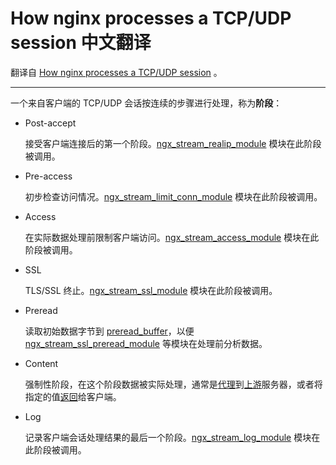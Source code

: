 How nginx processes a TCP/UDP session 中文翻译
===

翻译自 [How nginx processes a TCP/UDP session](https://nginx.org/en/docs/stream/stream_processing.html) 。

---

一个来自客户端的 TCP/UDP 会话按连续的步骤进行处理，称为**阶段**：

- Post-accept

    接受客户端连接后的第一个阶段。[ngx_stream_realip_module](https://nginx.org/en/docs/stream/ngx_stream_realip_module.html) 模块在此阶段被调用。

- Pre-access

    初步检查访问情况。[ngx_stream_limit_conn_module](https://nginx.org/en/docs/stream/ngx_stream_limit_conn_module.html) 模块在此阶段被调用。

- Access

    在实际数据处理前限制客户端访问。[ngx_stream_access_module](https://nginx.org/en/docs/stream/ngx_stream_access_module.html) 模块在此阶段被调用。

- SSL

    TLS/SSL 终止。[ngx_stream_ssl_module](https://nginx.org/en/docs/stream/ngx_stream_ssl_module.html) 模块在此阶段被调用。

- Preread

    读取初始数据字节到 [preread_buffer](https://nginx.org/en/docs/stream/ngx_stream_core_module.html#preread_buffer_size)，以便 [ngx_stream_ssl_preread_module](https://nginx.org/en/docs/stream/ngx_stream_ssl_preread_module.html) 等模块在处理前分析数据。

- Content

    强制性阶段，在这个阶段数据被实际处理，通常是[代理](https://nginx.org/en/docs/stream/ngx_stream_proxy_module.html)到[上游](https://nginx.org/en/docs/stream/ngx_stream_upstream_module.html)服务器，或者将指定的值[返回](https://nginx.org/en/docs/stream/ngx_stream_return_module.html)给客户端。

- Log

    记录客户端会话处理结果的最后一个阶段。[ngx_stream_log_module](https://nginx.org/en/docs/stream/ngx_stream_log_module.html) 模块在此阶段被调用。